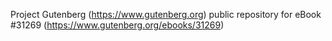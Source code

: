 Project Gutenberg (https://www.gutenberg.org) public repository for eBook #31269 (https://www.gutenberg.org/ebooks/31269)
